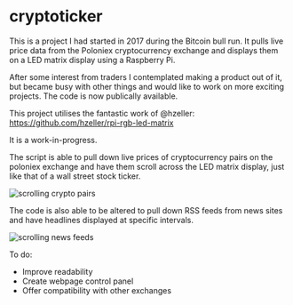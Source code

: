 # cryptoticker
This is a project I had started in 2017 during the Bitcoin bull run. It pulls live price data from the Poloniex cryptocurrency exchange and displays them on a LED matrix display using a Raspberry Pi.

After some interest from traders I contemplated making a product out of it, but became busy with other things and would like to work on more exciting projects. The code is now publically available.

This project utilises the fantastic work of @hzeller:
https://github.com/hzeller/rpi-rgb-led-matrix

It is a work-in-progress.

The script is able to pull down live prices of cryptocurrency pairs on the poloniex exchange and have them scroll across the LED matrix display, just like that of a wall street stock ticker.

![scrolling crypto pairs](https://github.com/devdass/cryptoticker/blob/main/4ticker.gif)

The code is also able to be altered to pull down RSS feeds from news sites and have headlines displayed at specific intervals.

![scrolling news feeds](https://github.com/devdass/cryptoticker/blob/main/news.gif)

To do:
- Improve readability
- Create webpage control panel
- Offer compatibility with other exchanges
